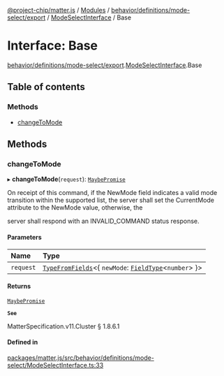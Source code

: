 [@project-chip/matter.js](../README.md) / [Modules](../modules.md) / [behavior/definitions/mode-select/export](../modules/behavior_definitions_mode_select_export.md) / [ModeSelectInterface](../modules/behavior_definitions_mode_select_export.ModeSelectInterface.md) / Base

# Interface: Base

[behavior/definitions/mode-select/export](../modules/behavior_definitions_mode_select_export.md).[ModeSelectInterface](../modules/behavior_definitions_mode_select_export.ModeSelectInterface.md).Base

## Table of contents

### Methods

- [changeToMode](behavior_definitions_mode_select_export.ModeSelectInterface.Base.md#changetomode)

## Methods

### changeToMode

▸ **changeToMode**(`request`): [`MaybePromise`](../modules/util_export.md#maybepromise)

On receipt of this command, if the NewMode field indicates a valid mode transition within the supported
list, the server shall set the CurrentMode attribute to the NewMode value, otherwise, the

server shall respond with an INVALID_COMMAND status response.

#### Parameters

| Name | Type |
| :------ | :------ |
| `request` | [`TypeFromFields`](../modules/tlv_export.md#typefromfields)\<\{ `newMode`: [`FieldType`](tlv_export.FieldType.md)\<`number`\>  }\> |

#### Returns

[`MaybePromise`](../modules/util_export.md#maybepromise)

**`See`**

MatterSpecification.v11.Cluster § 1.8.6.1

#### Defined in

[packages/matter.js/src/behavior/definitions/mode-select/ModeSelectInterface.ts:33](https://github.com/project-chip/matter.js/blob/6d3b6a5d957d88a9231d6ecab4bb41f8133112be/packages/matter.js/src/behavior/definitions/mode-select/ModeSelectInterface.ts#L33)
